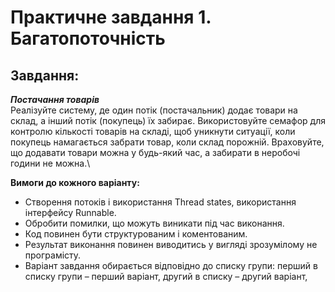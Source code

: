 # Практичне завдання 1. Багатопоточність

## Завдання:

**_Постачання товарів_**\
Реалізуйте систему, де один потік (постачальник) додає товари на склад, а інший потік (покупець) їх забирає. Використовуйте семафор для контролю кількості товарів на складі, щоб уникнути ситуації, коли покупець намагається забрати товар, коли склад порожній.
Враховуйте, що додавати товари можна у будь-який час, а забирати в неробочі години не можна.\

**Вимоги до кожного варіанту:**

- Створення потоків і використання Thread states, використання інтерфейсу Runnable.
- Обробити помилки, що можуть виникати під час виконання.
- Код повинен бути структурованим і коментованим.
- Результат виконання повинен виводитись у вигляді зрозумілому не програмісту.
- Варіант завдання обирається відповідно до списку групи: перший в списку групи – перший варіант, другий в списку – другий варіант,
